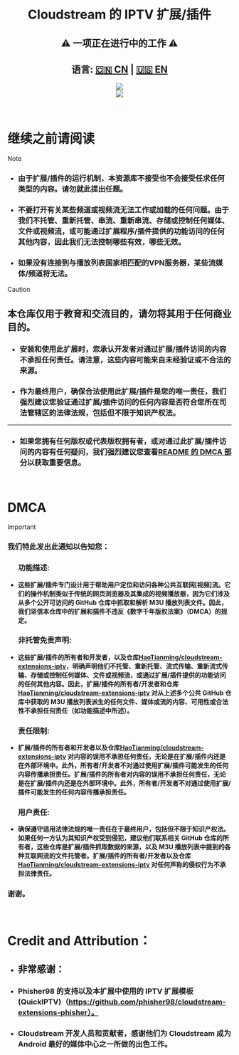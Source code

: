 <div align="center"><h1>Cloudstream 的 IPTV 扩展/插件</h1></div>
<div align="center"><h2>⚠️ 一项正在进行中的工作 ⚠️ </h2></div>
<h2><div align="center">语言: <a href="https://github.com/HaoTianming/cloudstream-extensions-iptv/blob/master/README_CN.md">🇨🇳 CN</a> | <a href="https://github.com/HaoTianming/cloudstream-extensions-iptv/blob/master/README.md">🇺🇸 EN</a></div></h2>

<p align="center">
  <a href="https://github.com/HaoTianming/cloudstream-extensions-iptv/raw/refs/heads/master/LICENSE"><img src="https://www.gnu.org/graphics/gplv3-127x51.png" /></a><br/>
  <a href="https://skillicons.dev">
    <img src="https://skillicons.dev/icons?i=kotlin,androidstudio,gradle,github,githubactions&theme=light&perline=5" />
  </a>
</p>

<br/>


# **继续之前请阅读**

> [!NOTE]
> - ### 由于扩展/插件的运行机制，本资源库****不接受也****不会接受任****求任何类型的****内容。请勿****就此提出任****题。
> - ### ****不要打开****有关某些频道或视频流无法工作或加载的任何问题。由于我们****不托管、重新托管、串流、重新串流、存储或控制****任何媒体、文件或视频流，或可能通过扩展程序/插件提供的功能访问的任何其他内容，因此我们无法控制哪些有效，哪些无效。
> - ### 如果没有连接到与播放列表国家相匹配的****VPN服务器****，某些流媒体/频道****将无法****。

> [!CAUTION]
> ## 本仓库仅用于教育和交流目的，请勿将其用于任何商业目的。</li></ul>
> ### <ul><li> 安装和使用此扩展时，您承认开发者对通过扩展/插件访问的内容不承担任何责任。请注意，这些内容可能来自未经验证或不合法的来源。</li></ul>
> ### <ul><li> 作为最终用户，确保合法使用此扩展/插件是您的唯一责任，我们强烈建议您验证通过扩展/插件访问的任何内容是否符合您所在司法管辖区的法律法规，包括但不限于知识产权法。</li></ul>
> ---
> ### <ul><li> 如果您拥有任何版权或代表版权拥有者，或对通过此扩展/插件访问的内容有任何疑问，我们强烈建议您查看[README 的 DMCA 部分](https://github.com/HaoTianming/cloudstream-extensions-iptv/blob/master/README_CN.md#dmca)以获取重要信息。</li></ul>

<br/>

<h1>DMCA</h1>

> [!IMPORTANT]  
> ### 我们特此发出此通知以告知您：
> #### <ul><h3> 功能描述: </h3> <li> 这些扩展/插件专门设计用于帮助用户定位和访问各种公共互联网[视频]流。它们的操作机制类似于传统的网页浏览器及其集成的视频播放器，因为它们涉及从多个公开可访问的 GitHub 仓库中抓取和解析 M3U 播放列表文件。因此，我们坚信本仓库中的扩展和插件不违反《数字千年版权法案》（DMCA）的规定。</li></ul>
> #### <ul><h3> 非托管免责声明: </h3> <li> 这些扩展/插件的所有者和开发者，以及仓库[HaoTianming/cloudstream-extensions-iptv](https://github.com/HaoTianming/cloudstream-extensions-iptv)，明确声明他们不托管、重新托管、流式传输、重新流式传输、存储或控制任何媒体、文件或视频流，或通过扩展/插件提供的功能访问的任何其他内容。因此，扩展/插件的所有者/开发者和仓库[HaoTianming/cloudstream-extensions-iptv](https://github.com/HaoTianming/cloudstream-extensions-iptv) 对从上述多个公共 GitHub 仓库中获取的 M3U 播放列表派生的任何文件、媒体或流的内容、可用性或合法性不承担任何责任（如功能描述中所述）。</li></ul>
> #### <ul><h3> 责任限制: </h3> <li> 扩展/插件的所有者和开发者以及仓库[HaoTianming/cloudstream-extensions-iptv](https://github.com/HaoTianming/cloudstream-extensions-iptv) 对内容的误用不承担任何责任，无论是在扩展/插件内还是在外部环境中。此外，所有者/开发者不对通过使用扩展/插件可能发生的任何内容传播承担责任。扩展/插件的所有者对内容的误用不承担任何责任，无论是在扩展/插件内还是在外部环境中。此外，所有者/开发者不对通过使用扩展/插件可能发生的任何内容传播承担责任。</li></ul>
> #### <ul><h3> 用户责任: </h3> <li> 确保遵守适用法律法规的唯一责任在于最终用户，包括但不限于知识产权法。如果任何一方认为其知识产权受到侵犯，建议他们联系相关 GitHub 仓库的所有者，这些仓库是扩展/插件抓取数据的来源，以及 M3U 播放列表中提到的各种互联网流的文件托管者。扩展/插件的所有者/开发者以及仓库[HaoTianming/cloudstream-extensions-iptv](https://github.com/HaoTianming/cloudstream-extensions-iptv) 对任何声称的侵权行为不承担法律责任。</li>
> ### 谢谢。

<br/>

# Credit and Attribution：

- ## 非常感谢：
- ### Phisher98 的支持以及本扩展中使用的 IPTV 扩展模板 (QuickIPTV)（https://github.com/phisher98/cloudstream-extensions-phisher）。
- ### Cloudstream 开发人员和贡献者，感谢他们为 Cloudstream 成为 Android 最好的媒体中心之一所做的出色工作。
